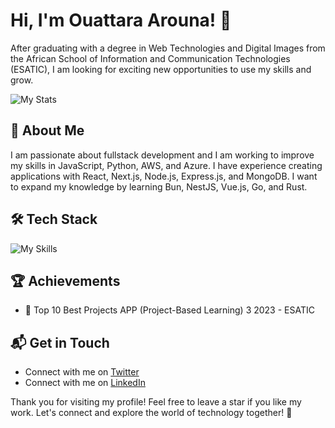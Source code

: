 # Hi, I'm Ouattara Arouna! 👋

After graduating with a degree in Web Technologies and Digital Images from the African School of Information and Communication Technologies (ESATIC), I am looking for exciting new opportunities to use my skills and grow.

![My Stats](https://github-readme-stats.vercel.app/api?username=Ano2225&theme=vue-dark&show_icons=true&hide_border=true&count_private=true)

## 🚀 About Me

I am passionate about fullstack development and I am working to improve my skills in JavaScript, Python, AWS, and Azure. I have experience creating applications with React, Next.js, Node.js, Express.js, and MongoDB. I want to expand my knowledge by learning Bun, NestJS, Vue.js, Go, and Rust.

## 🛠️ Tech Stack

![My Skills](https://skillicons.dev/icons?i=js,ts,html,css,nodejs,nextjs,express,react,python,sass,tailwindcss,mongodb,postgresql,redis,aws,azure,git,github,docker,vitest,postman,vscode,figma,ai,ps)

## 🏆 Achievements

- 🌟 Top 10 Best Projects APP (Project-Based Learning) 3 2023 - ESATIC

## 📬 Get in Touch

- Connect with me on [Twitter](https://twitter.com/ouatt0767)
- Connect with me on [LinkedIn](https://www.linkedin.com/in/arouna-ouattara/)

Thank you for visiting my profile! Feel free to leave a star if you like my work. Let's connect and explore the world of technology together! 🚀
